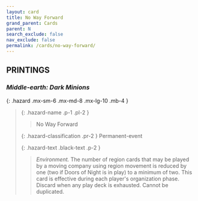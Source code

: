 ```yaml
---
layout: card
title: No Way Forward
grand_parent: Cards
parent: N
search_exclude: false
nav_exclude: false
permalink: /cards/no-way-forward/
---
```


## PRINTINGS


### _Middle-earth: Dark Minions_

{: .hazard .mx-sm-6 .mx-md-8 .mx-lg-10 .mb-4 }
> {: .hazard-name .p-1 .pl-2 }
> > <div class="hazard-mp"></div>
> > <div class="card-name">No Way Forward</div>
>
> {: .hazard-classification .pr-2 }
> Permanent-event
>
> {: .hazard-text .black-text .p-2 }
> > _Environment._ The number of region cards that may be played by a moving company using region movement is reduced by one (two if Doors of Night is in play) to a minimum of two. This card is effective during each player's organization phase. Discard when any play deck is exhausted. Cannot be duplicated.  
>
